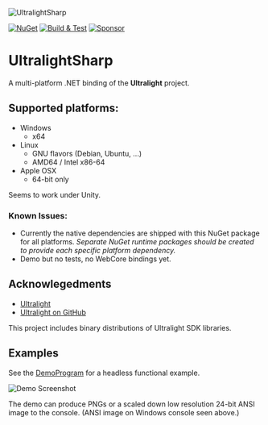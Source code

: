 ![UltralightSharp](https://raw.githubusercontent.com/ImpromptuNinjas/UltralightSharp/master/icon.png)

[![NuGet](https://img.shields.io/nuget/v/ImpromptuNinjas.UltralightSharp.svg)](https://www.nuget.org/packages/ImpromptuNinjas.UltralightSharp/) [![Build & Test](https://github.com/ImpromptuNinjas/UltralightSharp/workflows/Build%20&%20Test/badge.svg)](https://github.com/ImpromptuNinjas/UltralightSharp/actions?query=workflow%3A%22Build+%26+Test%22) [![Sponsor](https://img.shields.io/static/v1?label=Sponsor&message=%E2%9D%A4&logo=GitHub&link=https://github.com/sponsors/Tyler-IN)](https://github.com/sponsors/Tyler-IN)
 
# UltralightSharp

A multi-platform .NET binding of the **Ultralight** project.

## Supported platforms:
* Windows
  - x64
* Linux
  - GNU flavors (Debian, Ubuntu, ...)
  - AMD64 / Intel x86-64
* Apple OSX
  - 64-bit only

Seems to work under Unity.

### Known Issues:
* Currently the native dependencies are shipped with this NuGet package for all platforms.
  _Separate NuGet runtime packages should be created to provide each specific platform dependency._
* Demo but no tests, no WebCore bindings yet.


Acknowlegedments
----------------

* [Ultralight](https://utralig.ht)
* [Ultralight on GitHub](https://github.com/ultralight-ux/Ultralight)

This project includes binary distributions of Ultralight SDK libraries.

Examples
--------

See the [DemoProgram](https://github.com/ImpromptuNinjas/UltralightSharp/tree/master/UltralightSharp.Demo) for a headless functional example.

![Demo Screenshot](https://raw.githubusercontent.com/ImpromptuNinjas/UltralightSharp/master/demo.png)

The demo can produce PNGs or a scaled down low resolution 24-bit ANSI image to the console.
(ANSI image on Windows console seen above.)

